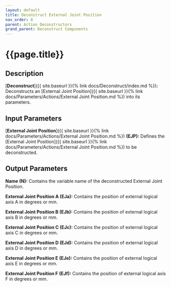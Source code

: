 ```yaml
---
layout: default
title: Deconstruct External Joint Position
nav_order: 8
parent: Action Deconstructors
grand_parent: Deconstruct Components
---
```


# **{{page.title}}**

## **Description**

[**Deconstruct**]({{ site.baseurl }}{% link docs/Deconstruct/index.md %})**:** 
Deconstructs an [External Joint Position]({{ site.baseurl }}{% link docs/Parameters/Actions/External Joint Position.md %}) into its parameters. 

## **Input Parameters**

[**External Joint Position**]({{ site.baseurl }}{% link docs/Parameters/Actions/External Joint Position.md %}) **(EJP):** Defines the [External Joint Position]({{ site.baseurl }}{% link docs/Parameters/Actions/External Joint Position.md %}) to be deconstructed.

## **Output Parameters**

**Name (N):** Contains the variable name of the deconstructed External Joint Position.

**External Joint Position A (EJa):** Contains the position of external logical axis A in degrees or mm.

**External Joint Position B (EJb):** Contains the position of external logical axis B in degrees or mm.

**External Joint Position C (EJc):** Contains the position of external logical axis C in degrees or mm.

**External Joint Position D (EJd):** Contains the position of external logical axis D in degrees or mm.

**External Joint Position E (EJe):** Contains the position of external logical axis E in degrees or mm.

**External Joint Position F (EJf):** Contains the position of external logical axis F in degrees or mm.

